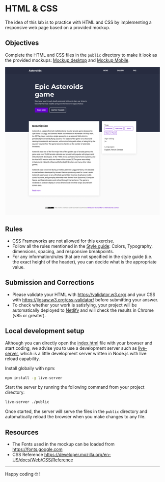 # HTML & CSS

The idea of this lab is to practice with HTML and CSS by implementing a responsive web page based on a provided mockup.


## Objectives

Complete the HTML and CSS files in the `public` directory to make it look as the provided mockups: [Mockup desktop](mockup-desktop.png) and [Mockup Mobile](mockup-mobile.png).

![Mockup desktop](mockup-desktop.png)


## Rules

- CSS Frameworks are not allowed for this exercise.
- Follow all the rules mentioned in the [Style guide](style-guide.png): Colors, Typography, dimensions, spacing, and responsive breakpoints.
- For any information/rules that are not specified in the style guide (i.e. the exact height of the header), you can decide what is the appropriate value.


## Submission and Corrections

- Please validate your HTML with https://validator.w3.org/ and your CSS with https://jigsaw.w3.org/css-validator/ before submitting your answer.
- To check whether your work is satisfying, your project will be automatically deployed to [Netlify](https://www.netlify.com/) and will check the results in Chrome (v85 or greater).


## Local development setup

Although you can directly open the [index.html](public/index.html) file with your browser and start coding, we advise you to use a development server such as [live-server](https://www.npmjs.com/package/live-server), which is a little development server written in Node.js with live reload capability.

Install globally with npm:
```sh
npm install -g live-server
```

Start the server by running the following command from your project directory:
```sh
live-server ./public
```

Once started, the server will serve the files in the `public` directory and automatically reload the browser when you make changes to any file.


## Resources
- The Fonts used in the mockup can be loaded from https://fonts.google.com
- CSS Reference https://developer.mozilla.org/en-US/docs/Web/CSS/Reference

___

Happy coding 🤓 !
